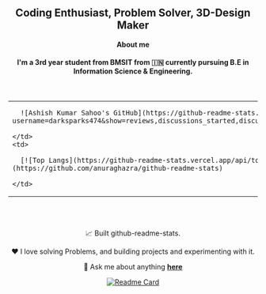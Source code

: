 <div align="center">
  <h2>Coding Enthusiast, Problem Solver, 3D-Design Maker</h2>
  <p><strong>About me</strong></p>

  <h4>
    I'm a 3rd year student from BMSIT from 🇮🇳 currently pursuing B.E in Information Science & Engineering.
  </h4>
</div>

<br/>

<table>
  <tr>
    <td>

      ![Ashish Kumar Sahoo's GitHub](https://github-readme-stats.vercel.app/api?username=darksparks474&show=reviews,discussions_started,discussions_answered,prs_merged,prs_merged_percentage&theme=radical)

    </td>
    <td>

      [![Top Langs](https://github-readme-stats.vercel.app/api/top-langs/?username=anuraghazra&layout=pie)](https://github.com/anuraghazra/github-readme-stats)

    </td>
  </tr>
</table>

<br/>
<br/>

<div align="center">

   📈 Built github-readme-stats.

   ❤️ I love solving Problems, and building projects and experimenting with it.

   💬 Ask me about anything [**here**](mailto:ashish10112093@gmail.com)

  [![Readme Card](https://github-readme-stats.vercel.app/api/pin/?username=anuraghazra&repo=github-readme-stats)](https://github.com/anuraghazra/github-readme-stats)

</div>
